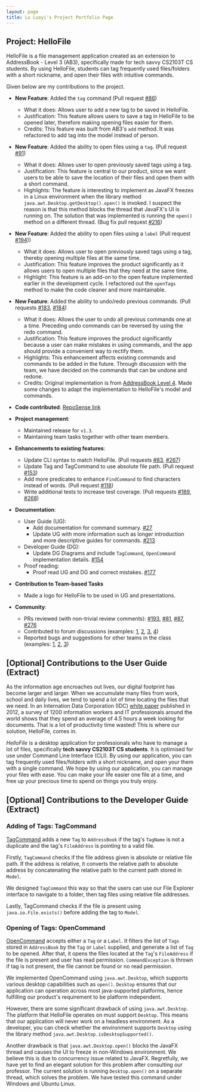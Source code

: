 ```yaml
---
layout: page
title: Lu Luoyi's Project Portfolio Page
---
```


## Project: HelloFile

HelloFile is a file management application created as an extension to AddressBook - Level 3 (AB3),
specifically made for tech savvy CS2103T CS students.
By using HelloFile, students can tag frequently used files/folders with a short nickname, and open their files
with intuitive commands.

Given below are my contributions to the project.

* **New Feature**: Added the `tag` command
(Pull request [\#86](https://github.com/AY2021S1-CS2103T-F12-1/tp/pull/86))
  * What it does: Allows user to add a new tag to be saved in HelloFile.
  * Justification: This feature allows users to save a tag in HelloFile to be opened later, therefore making opening
  files easier for them.
  * Credits: This feature was built from AB3's `add` method.
  It was refactored to add tag into the model instead of person.
  
* **New Feature**: Added the ability to open files using a `tag`.
(Pull request [\#91](https://github.com/AY2021S1-CS2103T-F12-1/tp/pull/91))
  * What it does: Allows user to open previously saved tags using a tag.
  * Justification: This feature is central to our product, since we want users to be able to save the location of their
  files and open them with a short command.
  * Highlights: The feature is interesting to implement as JavaFX freezes in a Linux environment when the library method
  `java.awt.Desktop.getDesktop().open()` is invoked. I suspect the reason is that this method blocks the thread
  that JavaFX's UI is running on. The solution that was implemented is running the `open()` method on a different thread.
  (Bug fix pull request [\#216](https://github.com/AY2021S1-CS2103T-F12-1/tp/pull/216))
  
* **New Feature**: Added the ability to open files using a `label`
(Pull request [\#194](https://github.com/AY2021S1-CS2103T-F12-1/tp/pull/194)))
  * What it does: Allows user to open previously saved tags using a tag, thereby opening multiple files at the same time.
  * Justification: This feature improves the product significantly as it allows users to open multiple files that they
  need at the same time.
  * Highlight: This feature is an add-on to the open feature implemented earlier in the development cycle. I refactored
  out the `openTags` method to make the code cleaner and more maintainable.
  
* **New Feature**: Added the ability to undo/redo previous commands.
(Pull requests [\#183](https://github.com/AY2021S1-CS2103T-F12-1/tp/pull/183),
[\#184](https://github.com/AY2021S1-CS2103T-F12-1/tp/pull/184))
  * What it does: Allows the user to undo all previous commands one at a time. Preceding undo commands can be reversed
  by using the redo command.
  * Justification: This feature improves the product significantly because a user can make mistakes in using commands,
  and the app should provide a convenient way to rectify them.
  * Highlights: This enhancement affects existing commands and commands to be added in the future.
  Through discussion with the team, we have decided on the commands that can be undone and redone.
  * Credits: Original implementation is from [AddressBook Level 4](https://github.com/se-edu/addressbook-level4).
  Made some changes to adapt the implementation to HelloFile's model and commands.

* **Code contributed**: [RepoSense link](https://nus-cs2103-ay2021s1.github.io/tp-dashboard/#breakdown=true&search=&sort=groupTitle&sortWithin=title&since=2020-08-14&timeframe=commit&mergegroup=&groupSelect=groupByRepos&checkedFileTypes=docs~functional-code~test-code~other&tabOpen=true&tabType=authorship&zFR=false&tabAuthor=luo-git&tabRepo=AY2021S1-CS2103T-F12-1%2Ftp%5Bmaster%5D&authorshipIsMergeGroup=false&authorshipFileTypes=docs~functional-code~test-code~other)

* **Project management**:
  * Maintained release for `v1.3`.
  * Maintaining team tasks together with other team members.

* **Enhancements to existing features**:
  * Update CLI syntax to match HelloFile.
  (Pull requests [\#83](https://github.com/AY2021S1-CS2103T-F12-1/tp/pull/83),
  [\#267](https://github.com/AY2021S1-CS2103T-F12-1/tp/pull/267))
  * Update Tag and TagCommand to use absolute file path.
  (Pull request [\#153](https://github.com/AY2021S1-CS2103T-F12-1/tp/pull/153))
  * Add more predicates to enhance `FindCommand` to find characters instead of words.
  (Pull request [\#118](https://github.com/AY2021S1-CS2103T-F12-1/tp/pull/118))
  * Write additional tests to increase test coverage.
  (Pull requests [\#189](https://github.com/AY2021S1-CS2103T-F12-1/tp/pull/189),
  [\#268](https://github.com/AY2021S1-CS2103T-F12-1/tp/pull/268))

* **Documentation**:
  * User Guide (UG):
    * Add documentation for command summary. [\#27](https://github.com/AY2021S1-CS2103T-F12-1/tp/pull/27)
    * Update UG with more information such as longer introduction and more descriptive guides for commands. [\#213](https://github.com/AY2021S1-CS2103T-F12-1/tp/pull/213)
  * Developer Guide (DG):
    * Update DG Diagrams and include `TagCommand`, `OpenCommand` implementation details. [\#154](https://github.com/AY2021S1-CS2103T-F12-1/tp/pull/158)
  * Proof reading:
    * Proof read UG and DG and correct mistakes. [\#177](https://github.com/AY2021S1-CS2103T-F12-1/tp/pull/177)

* **Contribution to Team-based Tasks**
  * Made a logo for HelloFile to be used in UG and presentations.

* **Community**:
  * PRs reviewed (with non-trivial review comments):
  [\#193](https://github.com/AY2021S1-CS2103T-F12-1/tp/pull/193),
  [\#81](https://github.com/AY2021S1-CS2103T-F12-1/tp/pull/81),
  [\#87](https://github.com/AY2021S1-CS2103T-F12-1/tp/pull/87),
  [\#276](https://github.com/AY2021S1-CS2103T-F12-1/tp/pull/276)
  * Contributed to forum discussions
  (examples: [1](https://github.com/nus-cs2103-AY2021S1/forum/issues/370),
  [2](https://github.com/nus-cs2103-AY2021S1/forum/issues/312),
  [3](https://github.com/nus-cs2103-AY2021S1/forum/issues/271),
  [4](https://github.com/nus-cs2103-AY2021S1/forum/issues/374))
  * Reported bugs and suggestions for other teams in the class
  (examples: [1](https://github.com/luo-git/ped/issues/5),
  [2](https://github.com/luo-git/ped/issues/3),
  [3](https://github.com/luo-git/ped/issues/6))

## \[Optional\] Contributions to the User Guide (Extract)

As the information age encroaches out lives, our digital footprint has become larger and larger.
When we accumulate many files from work, school and daily lives,
we tend to spend a lot of time locating the files that we need.
In an Internation Data Corporation (IDC) [white paper](https://denalilabs.com/static/ProductivityWhitepaper.pdf)
published in 2012, a survey of 1200 information workers and IT professionals around the world
shows that they spend an average of 4.5 hours a week looking for documents. That is a lot of productivity time wasted!
This is where our solution, HelloFile, comes in.

*HelloFile* is a desktop application for professionals who have to manage a lot of files, specifically **tech savvy CS2103T CS students**.
It is optimised for use under Command Line Interface (CLI).
By using our application, you can tag frequently used files/folders with a short nickname, and open your them
with a single command. We hope by using our application, you can manage your files with ease. You can
make your life easier one file at a time, and free up your precious time to spend on things you truly enjoy.

## \[Optional\] Contributions to the Developer Guide (Extract)

### Adding of Tags: TagCommand

[TagCommand](https://github.com/AY2021S1-CS2103T-F12-1/tp/blob/master/src/main/java/seedu/address/logic/commands/TagCommand.java)
adds a new `Tag` to `AddressBook` if the tag's `TagName` is not a duplicate and the tag's `FileAddress`
is pointing to a valid file.

Firstly, `TagCommand` checks if the file address given is absolute or relative file path.
If the address is relative, it converts the relative path to absolute address by concatenating the relative
path to the current path stored in `Model`.

We designed `TagCommand` this way so that the users can use our File Explorer interface to navigate to
a folder, then tag files using relative file addresses.

Lastly, TagCommand checks if the file is present using `java.io.File.exists()` before adding the tag to `Model`.

### Opening of Tags: OpenCommand

[OpenCommand](https://github.com/AY2021S1-CS2103T-F12-1/tp/blob/master/src/main/java/seedu/address/logic/commands/OpenCommand.java)
accepts either a `Tag` or a `Label`.
It filters the list of `Tags` stored in `AddressBook` by the `Tag` or `Label` supplied, and generate a list of `Tag`
to be opened.
After that, it opens the files located at the `Tag`'s `FileAddress` if the file is present and user has read permission.
`CommandException` is thrown if tag is not present, the file cannot be found or no read permission.

We implemented OpenCommand using `java.awt.Desktop`,
which supports various desktop capabilities such as `open()`. `Desktop` ensures that our application can operation across
most java-supported platforms, hence fulfilling our product's requirement to be platform independent.

However, there are some significant drawback of using `java.awt.Desktop`. The platform that HelloFile operates on must
support `Desktop`. This means that our application will never work on a headless environment.
As a developer, you can check whether the environment supports `Desktop`
using the library method `java.awt.Desktop.isDesktopSupported()`.

Another drawback is that `java.awt.Desktop.open()` blocks the JavaFX thread and causes the UI to freeze in non-Windows
environment. We believe this is due to concurrency issue related to JavaFX.
Regretfully, we have yet to find an elegant solution for this problem after consulting our professor.
The current solution is running `Desktop.open()` on a separate thread, which solves the problem.
We have tested this command under Windows and Ubuntu Linux.
